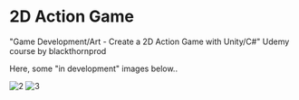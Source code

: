 # 2D Action Game
"Game Development/Art - Create a 2D Action Game with Unity/C#" Udemy course by blackthornprod

Here, some "in development" images below..

![2](https://user-images.githubusercontent.com/69584310/127919449-245d89a0-41b5-4fc0-8038-2d9350a4b08b.png)
![3](https://user-images.githubusercontent.com/69584310/129257422-2b256a53-45b3-4840-95f2-b8c4d6978fa2.png)

